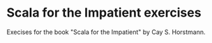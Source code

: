 # Scala for the Impatient exercises

Execises for the book "Scala for the Impatient" by Cay S. Horstmann.
